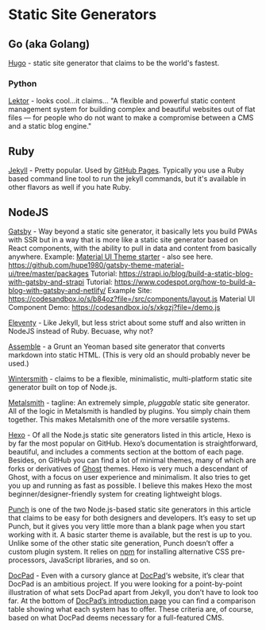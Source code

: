 # Static Site Generators

## Go (aka Golang)

[Hugo](https://gohugo.io/) - static site generator that claims to be the world's fastest.

### Python

[Lektor](https://www.getlektor.com/) - looks cool...it claims... "A flexible and powerful static content management system for building complex and beautiful websites out of flat files — for people who do not want to make a compromise between a CMS and a static blog engine."

## Ruby

[Jekyll](https://jekyllrb.com/) - Pretty popular. Used by [GitHub Pages](https://pages.github.com/). Typically you use a Ruby based command line tool to run the jekyll commands, but it's available in other flavors as well if you hate Ruby. 

## NodeJS

[Gatsby](https://www.gatsbyjs.org/) - Way beyond a static site generator, it basically lets you build PWAs with SSR but in a way that is more like a static site generator based on React components, with the ability to pull in data and content from basically anywhere. 
	Example: [Material UI Theme starter](https://github.com/hupe1980/gatsby-theme-material-ui) - also see here.
						https://github.com/hupe1980/gatsby-theme-material-ui/tree/master/packages
	Tutorial: https://strapi.io/blog/build-a-static-blog-with-gatsby-and-strapi
	Tutorial: https://www.codespot.org/how-to-build-a-blog-with-gatsby-and-netlify/
	Example Site: https://codesandbox.io/s/b84oz?file=/src/components/layout.js
	Material UI Component Demo: https://codesandbox.io/s/xkgzj?file=/demo.js

[Eleventy](https://www.11ty.dev/) - Like Jekyll, but less strict about some stuff and also written in NodeJS instead of Ruby. Becuase, why not?

[Assemble](https://assemble.io/) - a Grunt an Yeoman based site generator that converts markdown into static HTML. (This is very old an should probably never be used.)

[Wintersmith](http://wintersmith.io/) - claims to be a flexible, minimalistic, multi-platform static site generator built on top of Node.js.

[Metalsmith](http://www.metalsmith.io/) - tagline: An extremely simple, *pluggable* static site generator. All of the logic in Metalsmith is handled by plugins. You simply chain them together. This makes Metalsmith one of the more versatile systems.

 [Hexo](http://hexo.io/) - Of all the Node.js static site generators listed in this article, Hexo is by far the most popular on GitHub. Hexo’s documentation is straightforward, beautiful, and includes a comments section at the bottom of each page. Besides, on GitHub you can find a lot of minimal themes, many of which are forks or derivatives of [Ghost](https://ghost.org/) themes. Hexo is very much a descendant of Ghost, with a focus on user experience and minimalism. It also tries to get you up and running as fast as possible. I believe this makes Hexo the most beginner/designer-friendly system for creating lightweight blogs.

[Punch](http://laktek.github.io/punch/) is one of the two Node.js-based static site generators in this article that claims to be easy for both designers and developers. It’s easy to set up Punch, but it gives you very little more than a blank page when you start working with it. A basic starter theme is available, but the rest is up to you. Unlike some of the other static site generation, Punch doesn’t offer a custom plugin system. It relies on [npm](https://www.npmjs.com/) for installing alternative CSS pre-processors, JavaScript libraries, and so on.

[DocPad](https://docpad.org/) - Even with a cursory glance at [DocPad](https://docpad.org/)‘s website, it’s clear that DocPad is an ambitious project. If you were looking for a point-by-point illustration of what sets DocPad apart from Jekyll, you don’t have to look too far. At the bottom of [DocPad’s introduction page](https://docpad.org/docs/intro) you can find a comparison table showing what each system has to offer. These criteria are, of course, based on what DocPad deems necessary for a full-featured CMS.